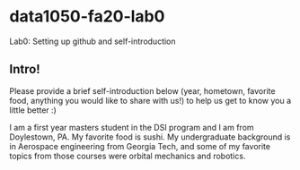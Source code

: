 # data1050-fa20-lab0
Lab0: Setting up github and self-introduction
## Intro!
Please provide a brief self-introduction below (year, hometown, favorite food, anything you would like to share with us!) to help us get to know you a little better :) 

I am a first year masters student in the DSI program and I am from Doylestown, PA.
My favorite food is sushi.
My undergraduate background is in Aerospace engineering from Georgia Tech, and some of my favorite topics from those courses were orbital mechanics and robotics.